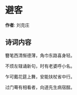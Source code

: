 # 避客

**作者**: 刘克庄

## 诗词内容

簪笔西清惭德薄，角巾东路喜身轻。

不烦左辖诵新句，时有老婆呼小名。

乍可戴花筵上舞，安能扶杖省中行。

过门蓦有相看者，向道先生病宿酲。

